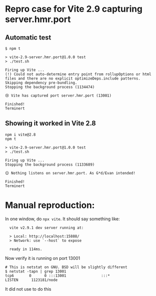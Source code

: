 # Repro case for Vite 2.9 capturing server.hmr.port

## Automatic test

```
$ npm t

> vite-2.9-server.hmr.port@1.0.0 test
> ./test.sh

Firing up Vite ...
(!) Could not auto-determine entry point from rollupOptions or html files and there are no explicit optimizeDeps.include patterns. Skipping dependency pre-bundling.
Stopping the background process (1134474)

😢 Vite has captured port server.hmr.port (13001)

Finished!
Terminert
```

## Showing it worked in Vite 2.8
```
npm i vite@2.8
npm t

> vite-2.9-server.hmr.port@1.0.0 test
> ./test.sh

Firing up Vite ...
Stopping the background process (1133689)

😊 Nothing listens on server.hmr.port. As G*d/Evan intended!

Finished!
Terminert
```


# Manual reproduction:

In one window, do `npx vite`. It should say something like:
```
  vite v2.9.1 dev server running at:

  > Local: http://localhost:15888/
  > Network: use `--host` to expose

  ready in 114ms.
```

Now verify it is running on port 13001                  
```
# This is netstat on GNU. BSD will be slightly different
$ netstat -tapn | grep 13001
tcp6       0      0 :::13001                :::*                    LISTEN      1123181/node
```

It did not use to do this
